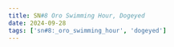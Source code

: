 ```yaml
---
title: SN#8 Oro Swimming Hour, Dogeyed
date: 2024-09-28
tags: ['sn#8:_oro_swimming_hour', 'dogeyed']
---
```

